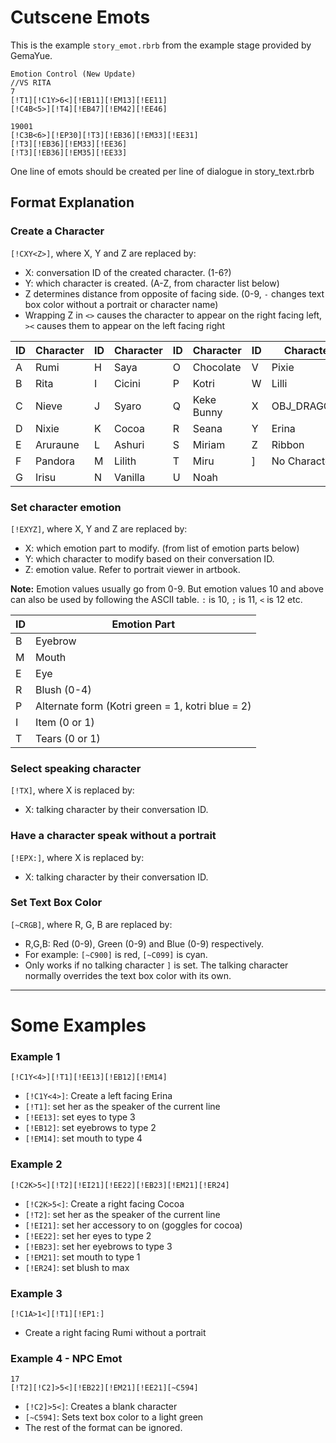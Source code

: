 # Cutscene Emots
This is the example `story_emot.rbrb` from the example stage provided by GemaYue.

```
Emotion Control (New Update)
//VS RITA
7
[!T1][!C1Y>6<][!EB11][!EM13][!EE11]
[!C4B<5>][!T4][!EB47][!EM42][!EE46]

19001
[!C3B<6>][!EP30][!T3][!EB36][!EM33][!EE31]
[!T3][!EB36][!EM33][!EE36]
[!T3][!EB36][!EM35][!EE33]
```

One line of emots should be created per line of dialogue in story_text.rbrb

## Format Explanation

### Create a Character
`[!CXY<Z>]`, where X, Y and Z are replaced by:
- X: conversation ID of the created character. (1-6?)
- Y: which character is created. (A-Z, from character list below)
- Z determines distance from opposite of facing side. (0-9, `-` changes text box color without a portrait or character name)
- Wrapping Z in `<>` causes the character to appear on the right facing left, `><` causes them to appear on the left facing right

| ID | Character | ID | Character | ID | Character | ID | Character |
|----|-----------|----|-----------|----|-----------|----|-----------|
| A  | Rumi      | H  | Saya      | O  | Chocolate | V  | Pixie     |
| B  | Rita      | I  | Cicini    | P  | Kotri     | W  | Lilli     |
| C  | Nieve     | J  | Syaro     | Q  | Keke Bunny| X  |OBJ_DRAGON3|
| D  | Nixie     | K  | Cocoa     | R  | Seana     | Y  | Erina     |
| E  | Aruraune  | L  | Ashuri    | S  | Miriam    | Z  | Ribbon    |
| F  | Pandora   | M  | Lilith    | T  | Miru      | ]  |No Character|
| G  | Irisu     | N  | Vanilla   | U  | Noah      |    |           |

### Set character emotion
`[!EXYZ]`, where X, Y and Z are replaced by:
- X: which emotion part to modify. (from list of emotion parts below)
- Y: which character to modify based on their conversation ID.
- Z: emotion value.  Refer to portrait viewer in artbook.

**Note:** Emotion values usually go from 0-9. But emotion values 10 and above can also be used by following the ASCII table. `:` is 10, `;` is 11, `<` is 12 etc.

| ID | Emotion Part |
|----|--------------|
| B | Eyebrow |
| M | Mouth |
| E | Eye |
| R | Blush (0-4) |
| P | Alternate form (Kotri green = 1, kotri blue = 2) |
| I | Item (0 or 1) |
| T | Tears (0 or 1) |

### Select speaking character
`[!TX]`, where X is replaced by:
- X: talking character by their conversation ID.

### Have a character speak without a portrait
`[!EPX:]`, where X is replaced by:
- X: talking character by their conversation ID.

### Set Text Box Color
`[~CRGB]`, where R, G, B are replaced by:
- R,G,B: Red (0-9), Green (0-9) and Blue (0-9) respectively.
- For example: `[~C900]` is red, `[~C099]` is cyan.
- Only works if no talking character `]` is set. The talking character normally overrides the text box color with its own.

----------------------------

# Some Examples

### Example 1
```
[!C1Y<4>][!T1][!EE13][!EB12][!EM14]
```
- `[!C1Y<4>]`: Create a left facing Erina
- `[!T1]`: set her as the speaker of the current line
- `[!EE13]`: set eyes to type 3
- `[!EB12]`: set eyebrows to type 2
- `[!EM14]`: set mouth to type 4
 
### Example 2
```
[!C2K>5<][!T2][!EI21][!EE22][!EB23][!EM21][!ER24]
```
- `[!C2K>5<]`: Create a right facing Cocoa
- `[!T2]`: set her as the speaker of the current line
- `[!EI21]`: set her accessory to on (goggles for cocoa)
- `[!EE22]`: set her eyes to type 2
- `[!EB23]`: set her eyebrows to type 3
- `[!EM21]`: set mouth to type 1
- `[!ER24]`: set blush to max

### Example 3
```
[!C1A>1<][!T1][!EP1:]
```
- Create a right facing Rumi without a portrait

### Example 4 - NPC Emot
```
17
[!T2][!C2]>5<][!EB22][!EM21][!EE21][~C594]
```
- `[!C2]>5<]`: Creates a blank character
- `[~C594]`: Sets text box color to a light green
- The rest of the format can be ignored.
